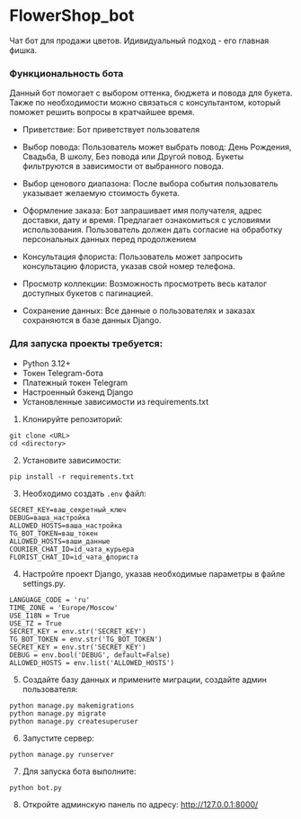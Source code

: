 # FlowerShop_bot
Чат бот для продажи цветов. Идивидуальный подход - его главная фишка. 
### Функциональность бота 
Данный бот помогает с выбором оттенка, бюджета и повода для букета. Также по необходимости можно связаться с консультантом, который поможет решить вопросы в кратчайшее время. 

- Приветствие:
Бот приветствует пользователя

- Выбор повода:
Пользователь может выбрать повод: День Рождения, Свадьба, В школу, Без повода или Другой повод.
Букеты фильтруются в зависимости от выбранного повода.

- Выбор ценового диапазона:
После выбора события пользователь указывает желаемую стоимость букета.

- Оформление заказа:
Бот запрашивает имя получателя, адрес доставки, дату и время. Предлагает ознакомиться с условиями использования.
Пользователь должен дать согласие на обработку персональных данных перед продолжением

- Консультация флориста:
Пользователь может запросить консультацию флориста, указав свой номер телефона.

- Просмотр коллекции:
Возможность просмотреть весь каталог доступных букетов с пагинацией.

- Сохранение данных:
Все данные о пользователях и заказах сохраняются в базе данных Django.

### Для запуска проекты требуется: 

- Python 3.12+
- Токен Telegram-бота
- Платежный токен Telegram
- Настроенный бэкенд Django
- Установленные зависимости из requirements.txt

1. Клонируйте репозиторий:
```
git clone <URL>
cd <directory>
```
2. Установите зависимости:
```
pip install -r requirements.txt
```
3. Необходимо создать ```.env``` файл:
```
SECRET_KEY=ваш_секретный_ключ
DEBUG=ваша_настройка
ALLOWED_HOSTS=ваша_настройка
TG_BOT_TOKEN=ваш_токен
ALLOWED_HOSTS=ваши_данные
COURIER_CHAT_ID=id_чата_курьера
FLORIST_CHAT_ID=id_чата_флориста
```
4. Настройте проект Django, указав необходимые параметры в файле settings.py.
```
LANGUAGE_CODE = 'ru'
TIME_ZONE = 'Europe/Moscow'
USE_I18N = True
USE_TZ = True
SECRET_KEY = env.str('SECRET_KEY')
TG_BOT_TOKEN = env.str('TG_BOT_TOKEN')
SECRET_KEY = env.str('SECRET_KEY')
DEBUG = env.bool('DEBUG', default=False)
ALLOWED_HOSTS = env.list('ALLOWED_HOSTS')
```

5. Создайте базу данных и примените миграции, создайте админ пользователя:
```
python manage.py makemigrations
python manage.py migrate
python manage.py createsuperuser
```
6. Запустите сервер:
```
python manage.py runserver
```
7. Для запуска бота выполните:
```
python bot.py
```
8. Откройте админскую панель по адресу: http://127.0.0.1:8000/
